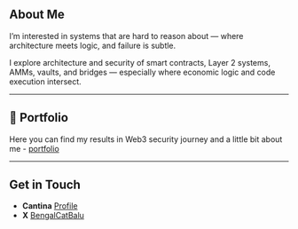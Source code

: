 ## About Me
I’m interested in systems that are hard to reason about — where architecture meets logic, and failure is subtle.

I explore architecture and security of smart contracts, Layer 2 systems, AMMs, vaults, and bridges — especially where economic logic and code execution intersect.

---

## 🌟 Portfolio
Here you can find my results in Web3 security journey and a little bit about me - [portfolio](https://github.com/BengalCatBalu/Portfolio)

---

## Get in Touch
- **Cantina** [Profile](https://cantina.xyz/u/BengalCatBalu)
- **X** [BengalCatBalu](https://x.com/BengalCatBalu)
